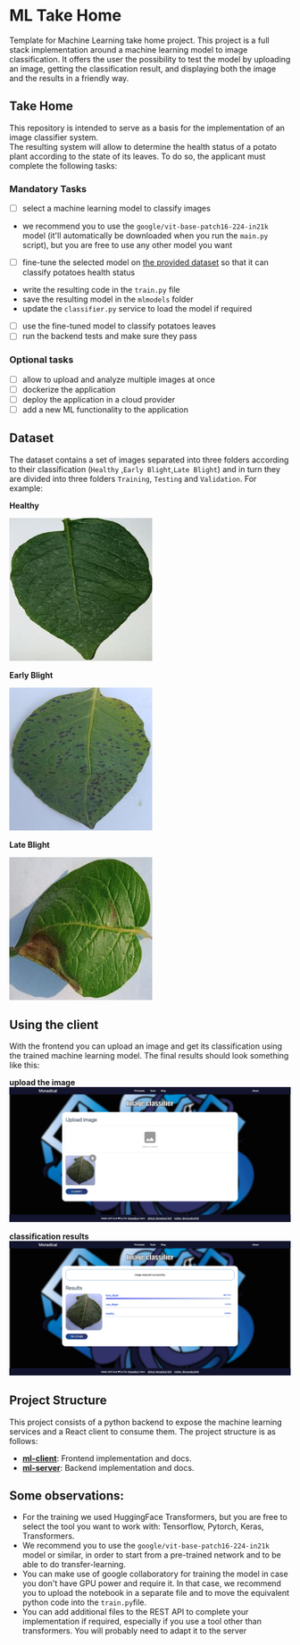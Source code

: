 # ML Take Home

Template for Machine Learning take home project.
This project is a full stack implementation around a machine learning model to image classification.
It offers the user the possibility to test the model by uploading an image, getting the classification result, and
displaying both the image and the results in a friendly way.

## Take Home

This repository is intended to serve as a basis for the implementation of an image classifier system.  
The resulting system will allow to determine the health status of a potato plant according to the state of its leaves.
To do so, the applicant must complete the following tasks:

### Mandatory Tasks

- [ ] select a machine learning model to classify images
- we recommend you to use the `google/vit-base-patch16-224-in21k` model (it'll automatically be downloaded when you run
  the `main.py` script), but you are free to use any other model you want
- [ ] fine-tune the selected model on [the provided dataset](./dataset) so that it can classify potatoes health status
- write the resulting code in the `train.py` file
- save the resulting model in the `mlmodels` folder
- update the `classifier.py` service to load the model if required
- [ ] use the fine-tuned model to classify potatoes leaves
- [ ] run the backend tests and make sure they pass

### Optional tasks

- [ ] allow to upload and analyze multiple images at once
- [ ] dockerize the application
- [ ] deploy the application in a cloud provider
- [ ] add a new ML functionality to the application

## Dataset

The dataset contains a set of images separated into three folders according to their classification (`Healthy`
,`Early Blight`,`Late Blight`) and in turn they are divided into three folders `Training`, `Testing` and `Validation`.
For example:

**Healthy**

![](./images/Healthy_1.jpg)

**Early Blight**

![](./images/Early_Blight_3.jpg)

**Late Blight**

![](./images/Late_Blight_3.jpg)

## Using the client

With the frontend you can upload an image and get its classification using the trained machine learning model.
The final results should look something like this:

**upload the image**
![](./images/frontend.png)

**classification results**
![](./images/frontend2.png)

## Project Structure

This project consists of a python backend to expose the machine learning services and a React client to consume them.
The project structure is as follows:

- [**ml-client**](./ml-client): Frontend implementation and docs.
- [**ml-server**](./ml-server): Backend implementation and docs.

## Some observations:

- For the training we used HuggingFace Transformers, but you are free to select the tool you want to work with:
  Tensorflow, Pytorch, Keras, Transformers.
- We recommend you to use the `google/vit-base-patch16-224-in21k` model or similar, in order to start from a pre-trained
  network and to be able to do transfer-learning.
- You can make use of google collaboratory for training the model in case you don't have GPU power and require it. In
  that case, we recommend you to upload the notebook in a separate file and to move the equivalent python code into
  the `train.py`file.
- You can add additional files to the REST API to complete your implementation if required, especially if you use a tool
  other than transformers. You will probably need to adapt it to the server


